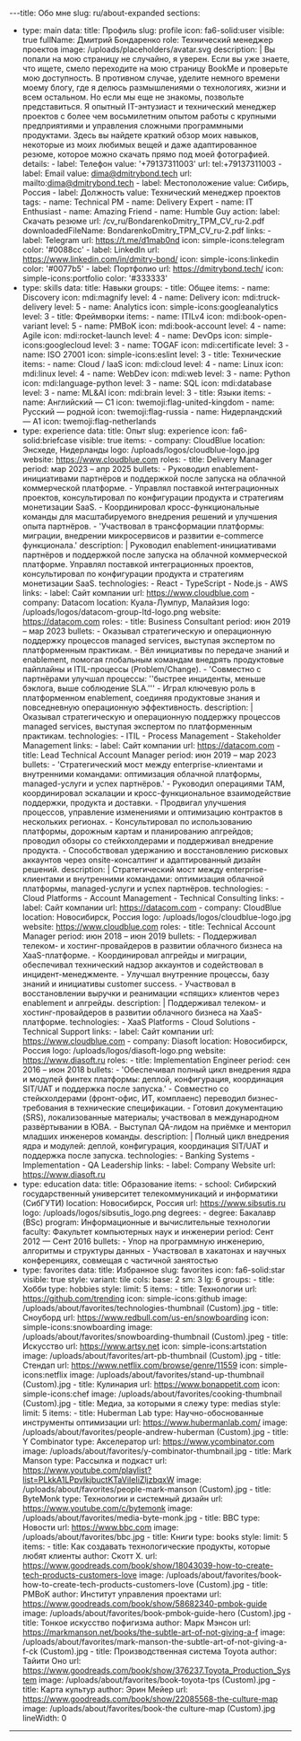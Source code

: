 ---title: Обо мне
slug: ru/about-expanded
sections:
  - type: main
    data:
      title: Профиль
      slug: profile
      icon: fa6-solid:user
      visible: true
      fullName: Дмитрий Бондаренко
      role: Технический менеджер проектов
      image: /uploads/placeholders/avatar.svg
      description: |
        Вы попали на мою страницу не случайно, я уверен. Если вы уже знаете, что ищете, смело переходите на мою страницу BookMe и проверьте мою доступность. В противном случае, уделите немного времени моему блогу, где я делюсь размышлениями о технологиях, жизни и всем остальном.
        Но если мы еще не знакомы, позвольте представиться. Я опытный IT-энтузиаст и технический менеджер проектов с более чем восьмилетним опытом работы с крупными предприятиями и управления сложными программными продуктами. Здесь вы найдете краткий обзор моих навыков, некоторые из моих любимых вещей и даже адаптированное резюме, которое можно скачать прямо под моей фотографией.
      details:
        - label: Телефон
          value: '+79137311003'
          url: tel:+79137311003
        - label: Email
          value: dima@dmitrybond.tech
          url: mailto:dima@dmitrybond.tech
        - label: Местоположение
          value: Сибирь, Россия
        - label: Должность
          value: Технический менеджер проектов
      tags:
        - name: Technical PM
        - name: Delivery Expert
        - name: IT Enthusiast
        - name: Amazing Friend
        - name: Humble Guy
      action:
        label: Скачать резюме
        url: /cv_ru/BondarenkoDmitry_TPM_CV_ru-2.pdf
        downloadedFileName: BondarenkoDmitry_TPM_CV_ru-2.pdf
      links:
        - label: Telegram
          url: https://t.me/d1mab0nd
          icon: simple-icons:telegram
          color: '#0088cc'
        - label: LinkedIn
          url: https://www.linkedin.com/in/dmitry-bond/
          icon: simple-icons:linkedin
          color: '#0077b5'
        - label: Портфолио
          url: https://dmitrybond.tech/
          icon: simple-icons:portfolio
          color: '#333333'
  - type: skills
    data:
      title: Навыки
      groups:
        - title: Общее
          items:
            - name: Discovery
              icon: mdi:magnify
              level: 4
            - name: Delivery
              icon: mdi:truck-delivery
              level: 5
            - name: Analytics
              icon: simple-icons:googleanalytics
              level: 3
        - title: Фреймворки
          items:
            - name: ITILv4
              icon: mdi:book-open-variant
              level: 5
            - name: PMBoK
              icon: mdi:book-account
              level: 4
            - name: Agile
              icon: mdi:rocket-launch
              level: 4
            - name: DevOps
              icon: simple-icons:googlecloud
              level: 3
            - name: TOGAF
              icon: mdi:certificate
              level: 3
            - name: ISO 27001
              icon: simple-icons:eslint
              level: 3
        - title: Технические
          items:
            - name: Cloud / IaaS
              icon: mdi:cloud
              level: 4
            - name: Linux
              icon: mdi:linux
              level: 4
            - name: WebDev
              icon: mdi:web
              level: 3
            - name: Python
              icon: mdi:language-python
              level: 3
            - name: SQL
              icon: mdi:database
              level: 3
            - name: ML&AI
              icon: mdi:brain
              level: 3
        - title: Языки
          items:
            - name: Английский — C1
              icon: twemoji:flag-united-kingdom
            - name: Русский — родной
              icon: twemoji:flag-russia
            - name: Нидерландский — A1
              icon: twemoji:flag-netherlands
  - type: experience
    data:
      title: Опыт
      slug: experience
      icon: fa6-solid:briefcase
      visible: true
      items:
        - company: CloudBlue
          location: Энсхеде, Нидерланды
          logo: /uploads/logos/cloudblue-logo.jpg
          website: https://www.cloudblue.com
          roles:
            - title: Delivery Manager
              period: мар 2023 – апр 2025
              bullets:
                - Руководил enablement-инициативами партнёров и поддержкой после запуска на облачной коммерческой платформе.
                - Управлял поставкой интеграционных проектов, консультировал по конфигурации продукта и стратегиям монетизации SaaS.
                - Координировал кросс-функциональные команды для масштабируемого внедрения решений и улучшения опыта партнёров.
                - 'Участвовал в трансформации платформы: миграции, внедрении микросервисов и развитии e-commerce функционала.'
              description: |
                Руководил enablement-инициативами партнёров и поддержкой после запуска на облачной коммерческой платформе. 
                Управлял поставкой интеграционных проектов, консультировал по конфигурации продукта и стратегиям монетизации SaaS.
              technologies:
                - React
                - TypeScript
                - Node.js
                - AWS
              links:
                - label: Сайт компании
                  url: https://www.cloudblue.com
        - company: Datacom
          location: Куала-Лумпур, Малайзия
          logo: /uploads/logos/datacom-group-ltd-logo.png
          website: https://datacom.com
          roles:
            - title: Business Consultant
              period: июн 2019 – мар 2023
              bullets:
                - Оказывал стратегическую и операционную поддержку процессов managed services, выступая экспертом по платформенным практикам.
                - Вёл инициативы по передаче знаний и enablement, помогая глобальным командам внедрять продуктовые пайплайны и ITIL-процессы (Problem/Change).
                - 'Совместно с партнёрами улучшал процессы: ''быстрее инциденты, меньше бэклога, выше соблюдение SLA.'''
                - Играл ключевую роль в платформенном enablement, соединяя продуктовые знания и повседневную операционную эффективность.
              description: |
                Оказывал стратегическую и операционную поддержку процессов managed services, выступая экспертом по платформенным практикам.
              technologies:
                - ITIL
                - Process Management
                - Stakeholder Management
              links:
                - label: Сайт компании
                  url: https://datacom.com
            - title: Lead Technical Account Manager
              period: июн 2019 – мар 2023
              bullets:
                - 'Стратегический мост между enterprise-клиентами и внутренними командами: оптимизация облачной платформы, managed-услуги и успех партнёров.'
                - Руководил операциями TAM, координировал эскалации и кросс-функциональное взаимодействие поддержки, продукта и доставки.
                - Продвигал улучшения процессов, управление изменениями и оптимизацию контрактов в нескольких регионах.
                - Консультировал по использованию платформы, дорожным картам и планированию апгрейдов; проводил обзоры со стейкхолдерами и поддерживал внедрение продукта.
                - Способствовал удержанию и восстановлению рисковых аккаунтов через onsite-консалтинг и адаптированный дизайн решений.
              description: |
                Стратегический мост между enterprise-клиентами и внутренними командами: оптимизация облачной платформы, managed-услуги и успех партнёров.
              technologies:
                - Cloud Platforms
                - Account Management
                - Technical Consulting
              links:
                - label: Сайт компании
                  url: https://datacom.com
        - company: CloudBlue
          location: Новосибирск, Россия
          logo: /uploads/logos/cloudblue-logo.jpg
          website: https://www.cloudblue.com
          roles:
            - title: Technical Account Manager
              period: июн 2018 – июн 2019
              bullets:
                - Поддерживал телеком- и хостинг-провайдеров в развитии облачного бизнеса на XaaS-платформе.
                - Координировал апгрейды и миграции, обеспечивал технический надзор аккаунтов и содействовал в инцидент-менеджменте.
                - Улучшал внутренние процессы, базу знаний и инициативы customer success.
                - Участвовал в восстановлении выручки и реанимации «спящих» клиентов через enablement и апгрейды.
              description: |
                Поддерживал телеком- и хостинг-провайдеров в развитии облачного бизнеса на XaaS-платформе.
              technologies:
                - XaaS Platforms
                - Cloud Solutions
                - Technical Support
              links:
                - label: Сайт компании
                  url: https://www.cloudblue.com
        - company: Diasoft
          location: Новосибирск, Россия
          logo: /uploads/logos/diasoft-logo.png
          website: https://www.diasoft.ru
          roles:
            - title: Implementation Engineer
              period: сен 2016 – июн 2018
              bullets:
                - 'Обеспечивал полный цикл внедрения ядра и модулей финтех платформы: деплой, конфигурация, координация SIT/UAT и поддержка после запуска.'
                - Совместно со стейкхолдерами (фронт-офис, ИТ, комплаенс) переводил бизнес-требования в технические спецификации.
                - Готовил документацию (SRS), локализованные материалы; участвовал в международном развёртывании в ЮВА.
                - Выступал QA-лидом на приёмке и менторил младших инженеров команды.
              description: |
                Полный цикл внедрения ядра и модулей: деплой, конфигурация, координация SIT/UAT и поддержка после запуска.
              technologies:
                - Banking Systems
                - Implementation
                - QA Leadership
              links: 
                - label: Company Website
                  url: https://www.diasoft.ru
  - type: education
    data:
      title: Образование
      items:
        - school: Сибирский государственный университет телекоммуникаций и информатики (СибГУТИ)
          location: Новосибирск, Россия
          url: https://www.sibsutis.ru
          logo: /uploads/logos/sibsutis_logo.png
          degrees:
            - degree: Бакалавр (BSc)
              program: Информационные и вычислительные технологии
              faculty: Факультет компьютерных наук и инженерии
              period: Сент 2012 — Сент 2016
              bullets:
                - Упор на программную инженерию, алгоритмы и структуры данных
                - Участвовал в хакатонах и научных конференциях, совмещая с частичной занятостью
  - type: favorites
    data:
      title: Избранное
      slug: favorites
      icon: fa6-solid:star
      visible: true
      style:
        variant: tile
        cols:
          base: 2
          sm: 3
          lg: 6
      groups:
        - title: Хобби
          type: hobbies
          style:
            limit: 5
          items:
            - title: Технологии
              url: https://github.com/trending
              icon: simple-icons:github
              image: /uploads/about/favorites/technologies-thumbnail (Custom).jpg
            - title: Сноуборд
              url: https://www.redbull.com/us-en/snowboarding
              icon: simple-icons:snowboarding
              image: /uploads/about/favorites/snowboarding-thumbnail (Custom).jpeg
            - title: Искусство
              url: https://www.artsy.net
              icon: simple-icons:artstation
              image: /uploads/about/favorites/art-pb-thumbnail (Custom).jpg
            - title: Стендап
              url: https://www.netflix.com/browse/genre/11559
              icon: simple-icons:netflix
              image: /uploads/about/favorites/stand-up-thumbnail (Custom).jpg
            - title: Кулинария
              url: https://www.bonappetit.com
              icon: simple-icons:chef
              image: /uploads/about/favorites/cooking-thumbnail (Custom).jpg
        - title: Медиа, за которыми я слежу
          type: medias
          style:
            limit: 5
          items:
            - title: Huberman Lab
              type: Научно-обоснованные инструменты оптимизации
              url: https://www.hubermanlab.com/
              image: /uploads/about/favorites/people-andrew-huberman (Custom).jpg
            - title: Y Combinator
              type: Акселератор
              url: https://www.ycombinator.com
              image: /uploads/about/favorites/y-combinator-thumbnail.jpg
            - title: Mark Manson
              type: Рассылка и подкаст
              url: https://www.youtube.com/playlist?list=PLkkA1LPpvlkjbuctKTaViIeIiZljzbqxW
              image: /uploads/about/favorites/people-mark-manson (Custom).jpg
            - title: ByteMonk
              type: Технологии и системный дизайн
              url: https://www.youtube.com/c/bytemonk
              image: /uploads/about/favorites/media-byte-monk.jpg
            - title: BBC
              type: Новости
              url: https://www.bbc.com
              image: /uploads/about/favorites/bbc.jpg
        - title: Книги
          type: books
          style:
            limit: 5
          items:
            - title: Как создавать технологические продукты, которые любят клиенты
              author: Скотт Х.
              url: https://www.goodreads.com/book/show/18043039-how-to-create-tech-products-customers-love
              image: /uploads/about/favorites/book-how-to-create-tech-products-customers-love (Custom).jpg
            - title: PMBoK
              author: Институт управления проектами
              url: https://www.goodreads.com/book/show/58682340-pmbok-guide
              image: /uploads/about/favorites/book-pmbok-guide-hero (Custom).jpg
            - title: Тонкое искусство пофигизма
              author: Марк Мэнсон
              url: https://markmanson.net/books/the-subtle-art-of-not-giving-a-f
              image: /uploads/about/favorites/mark-manson-the-subtle-art-of-not-giving-a-f-ck (Custom).jpg
            - title: Производственная система Toyota
              author: Тайити Оно
              url: https://www.goodreads.com/book/show/376237.Toyota_Production_System
              image: /uploads/about/favorites/book-toyota-tps (Custom).jpg
            - title: Карта культур
              author: Эрин Мейер
              url: https://www.goodreads.com/book/show/22085568-the-culture-map
              image: /uploads/about/favorites/book-the culture-map (Custom).jpg
lineWidth: 0
---


